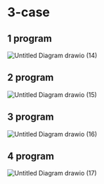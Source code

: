 # 3-case
## 1 program
![Untitled Diagram drawio (14)](https://user-images.githubusercontent.com/91655905/143268129-ecd72d68-0829-4e68-b395-985b0f881f29.png)
## 2 program
![Untitled Diagram drawio (15)](https://user-images.githubusercontent.com/91655905/143269717-2daba502-a51e-4243-b5b8-666d5b426185.png)
## 3 program
![Untitled Diagram drawio (16)](https://user-images.githubusercontent.com/91655905/143270223-53fee94c-4f92-459a-84be-f5d8d353df29.png)
## 4 program
![Untitled Diagram drawio (17)](https://user-images.githubusercontent.com/91655905/143271257-ad9ee6ee-8871-4d8c-8928-50bd8928bd28.png)
